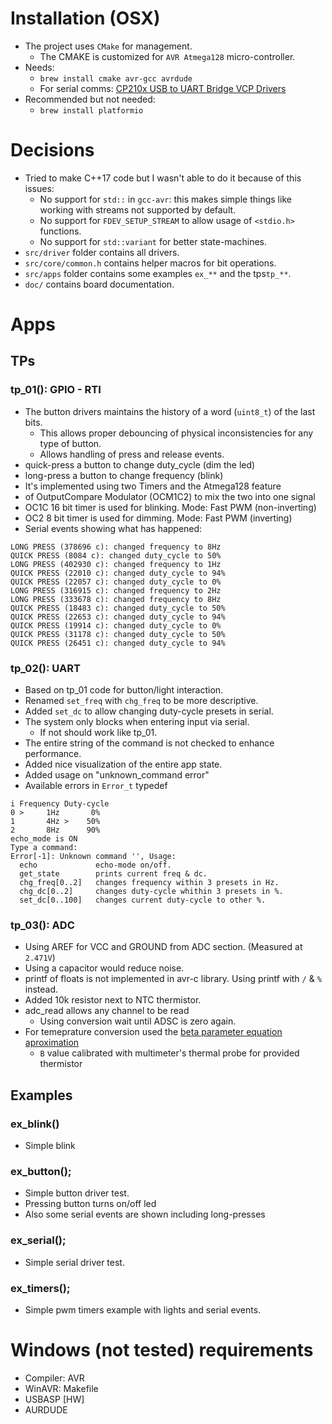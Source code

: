 # Installation (OSX)
* The project uses `CMake` for management.
    * The CMAKE is customized for `AVR Atmega128` micro-controller.
* Needs:
    * `brew install cmake avr-gcc avrdude`
    * For serial comms: [CP210x USB to UART Bridge VCP Drivers](https://www.silabs.com/products/development-tools/software/usb-to-uart-bridge-vcp-drivers)
* Recommended but not needed:
    * `brew install platformio`

# Decisions
* Tried to make C++17 code but I wasn't able to do it because of this issues:
    * No support for `std::` in `gcc-avr`: this makes simple things like working with streams not supported by default.
    * No support for `FDEV_SETUP_STREAM` to allow usage of `<stdio.h>` functions.
    * No support for `std::variant` for better state-machines.
* `src/driver` folder contains all drivers.
* `src/core/common.h` contains helper macros for bit operations.
* `src/apps` folder contains some examples `ex_**` and the tps`tp_**`.
* `doc/` contains board documentation.

# Apps
## TPs

### tp_01(): GPIO - RTI
 * The button drivers maintains the history of a word (`uint8_t`) of the last bits.
    * This allows proper debouncing of physical inconsistencies for any type of button.
    * Allows handling of press and release events.
 * quick-press a button to change duty_cycle (dim the led)
 * long-press a button to change frequency (blink)
 * It's implemented using two Timers and the Atmega128 feature
 * of OutputCompare Modulator (OCM1C2) to mix the two into one signal
 * OC1C 16 bit timer is used for blinking. Mode: Fast PWM (non-inverting)
 * OC2 8 bit timer is used for dimming. Mode: Fast PWM (inverting)
 * Serial events showing what has happened:
 ```shell script
LONG PRESS (378696 c): changed frequency to 8Hz
QUICK PRESS (8084 c): changed duty_cycle to 50%
LONG PRESS (402930 c): changed frequency to 1Hz
QUICK PRESS (22010 c): changed duty_cycle to 94%
QUICK PRESS (22057 c): changed duty_cycle to 0%
LONG PRESS (316915 c): changed frequency to 2Hz
LONG PRESS (333678 c): changed frequency to 8Hz
QUICK PRESS (18483 c): changed duty_cycle to 50%
QUICK PRESS (22653 c): changed duty_cycle to 94%
QUICK PRESS (19914 c): changed duty_cycle to 0%
QUICK PRESS (31178 c): changed duty_cycle to 50%
QUICK PRESS (26451 c): changed duty_cycle to 94%
```
 
### tp_02(): UART
 * Based on tp_01 code for button/light interaction.
 * Renamed `set_freq` with `chg_freq` to be more descriptive.
 * Added `set_dc` to allow changing duty-cycle presets in serial.
 * The system only blocks when entering input via serial.
    * If not should work like tp_01.
 * The entire string of the command is not checked to enhance performance.
 * Added nice visualization of the entire app state.
 * Added usage on "unknown_command error"
 * Available errors in `Error_t` typedef
```shell script
i Frequency	Duty-cycle
0 >     1Hz	      0%
1       4Hz	>    50%
2       8Hz	     90%
echo_mode is ON
Type a command:
Error[-1]: Unknown command '', Usage:
  echo             echo-mode on/off.
  get_state        prints current freq & dc.
  chg_freq[0..2]   changes frequency within 3 presets in Hz.
  chg_dc[0..2]     changes duty-cycle whithin 3 presets in %.
  set_dc[0..100]   changes current duty-cycle to other %.
```
### tp_03(): ADC
 * Using AREF for VCC and GROUND from ADC section. (Measured at `2.471V`)
 * Using a capacitor would reduce noise.
 * printf of floats is not implemented in avr-c library. Using printf with `/` & `%` instead.
 * Added 10k resistor next to NTC thermistor.
 * adc_read allows any channel to be read
    * Using conversion wait until ADSC is zero again.
 * For temeprature conversion used the [beta parameter equation aproximation](https://en.wikipedia.org/wiki/Thermistor#B_or_.CE.B2_parameter_equation)
    * `B` value calibrated with multimeter's thermal probe for provided thermistor

## Examples
### ex_blink()
* Simple blink

### ex_button();
* Simple button driver test.
* Pressing button turns on/off led
* Also some serial events are shown including long-presses

### ex_serial();
* Simple serial driver test.

### ex_timers();
* Simple pwm timers example with lights and serial events.


# Windows (not tested) requirements
- Compiler: AVR
- WinAVR: Makefile
- USBASP [HW]
- AURDUDE